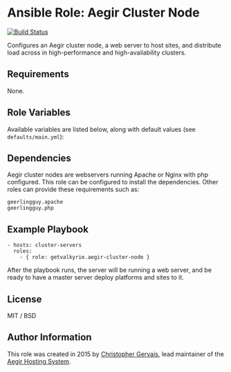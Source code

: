 # Ansible Role: Aegir Cluster Node

[![Build Status](https://travis-ci.org/GetValkyrie/ansible-role-aegir-cluster-node.svg?branch=master)](https://travis-ci.org/GetValkyrie/ansible-role-aegir-cluster-node)

Configures an Aegir cluster node, a web server to host sites, and distribute
load across in high-performance and high-availability clusters.

## Requirements

None.

## Role Variables

Available variables are listed below, along with default values (see `defaults/main.yml`):


## Dependencies

Aegir cluster nodes are webservers running Apache or Nginx with php configured.  This role can be configured to install the dependencies.  Other roles can provide these requirements such as:

    geerlingguy.apache
    geerlingguy.php

## Example Playbook

    - hosts: cluster-servers
      roles:
        - { role: getvalkyrie.aegir-cluster-node }

After the playbook runs, the server will be running a web server, and be ready
to have a master server deploy platforms and sites to it.

## License

MIT / BSD

## Author Information

This role was created in 2015 by [Christopher Gervais](http://ergonlogic.com/), lead maintainer of the [Aegir Hosting System](http://www.aegirproject.org).
